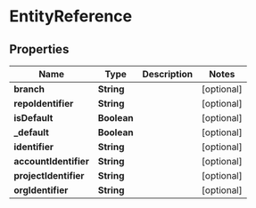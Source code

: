 # EntityReference

## Properties
Name | Type | Description | Notes
------------ | ------------- | ------------- | -------------
**branch** | **String** |  |  [optional]
**repoIdentifier** | **String** |  |  [optional]
**isDefault** | **Boolean** |  |  [optional]
**_default** | **Boolean** |  |  [optional]
**identifier** | **String** |  |  [optional]
**accountIdentifier** | **String** |  |  [optional]
**projectIdentifier** | **String** |  |  [optional]
**orgIdentifier** | **String** |  |  [optional]
